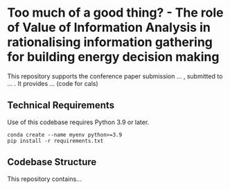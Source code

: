 # Too much of a good thing? - The role of Value of Information Analysis in rationalising information gathering for building energy decision making

This repository supports the conference paper submission ... , submitted to ... . It provides ... (code for cals)

## Technical Requirements

Use of this codebase requires Python 3.9 or later.

```
conda create --name myenv python>=3.9
pip install -r requirements.txt
```

## Codebase Structure

This repository contains...
